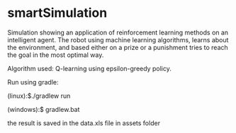 # smartSimulation
Simulation showing an application of reinforcement learning methods on an intelligent agent. The robot using machine learning algorithms,
learns about the environment, and based either on a prize or a punishment tries to reach the goal in the most optimal way.

Algorithm used: Q-learning using epsilon-greedy policy.

Run using gradle:

(linux):$./gradlew run 

(windows):$ gradlew.bat

the result is saved in the data.xls file in assets folder
